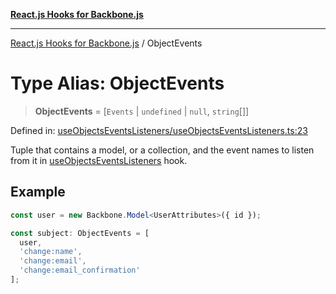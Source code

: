 [**React.js Hooks for Backbone.js**](../README.md)

***

[React.js Hooks for Backbone.js](../README.md) / ObjectEvents

# Type Alias: ObjectEvents

> **ObjectEvents** = \[`Events` \| `undefined` \| `null`, `string`[]\]

Defined in: [useObjectsEventsListeners/useObjectsEventsListeners.ts:23](https://github.com/VitorLuizC/react-hooks-for-backbone/blob/974b445f407913593ca526d1771534f66ee4519c/src/useObjectsEventsListeners/useObjectsEventsListeners.ts#L23)

Tuple that contains a model, or a collection, and the event names to listen
from it in [useObjectsEventsListeners](../functions/useObjectsEventsListeners.md) hook.

## Example

```ts
const user = new Backbone.Model<UserAttributes>({ id });

const subject: ObjectEvents = [
  user,
  'change:name',
  'change:email',
  'change:email_confirmation'
];
```

